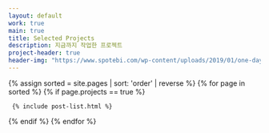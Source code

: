 ```yaml
---
layout: default
work: true
main: true
title: Selected Projects
description: 지금까지 작업한 프로젝트
project-header: true
header-img: "https://www.spotebi.com/wp-content/uploads/2019/01/one-day-day-one-workout-motivation-spotebi.jpg"
---
```


<div class="catalogue">
{% assign sorted = site.pages | sort: 'order' | reverse %}
{% for page in sorted %}
{% if page.projects == true %}

     {% include post-list.html %}

{% endif %}
{% endfor %}
</div>